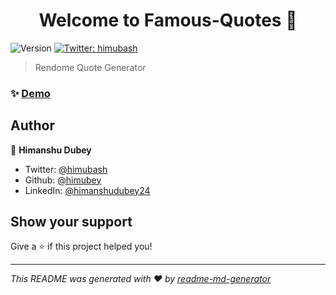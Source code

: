 <h1 align="center">Welcome to Famous-Quotes 👋</h1>
<p>
  <img alt="Version" src="https://img.shields.io/badge/version-1-blue.svg?cacheSeconds=2592000" />
  <a href="https://twitter.com/himubash" target="_blank">
    <img alt="Twitter: himubash" src="https://img.shields.io/twitter/follow/himubash.svg?style=social" />
  </a>
</p>

> Rendome Quote Generator

### ✨ [Demo](https://himubey.github.io/Famous-Quotes/)

## Author

👤 **Himanshu Dubey**

* Twitter: [@himubash](https://twitter.com/himubash)
* Github: [@himubey](https://github.com/himubey)
* LinkedIn: [@himanshudubey24](https://www.linkedin.com/in/himanshudubey24/)

## Show your support

Give a ⭐️ if this project helped you!

***
_This README was generated with ❤️ by [readme-md-generator](https://github.com/kefranabg/readme-md-generator)_
